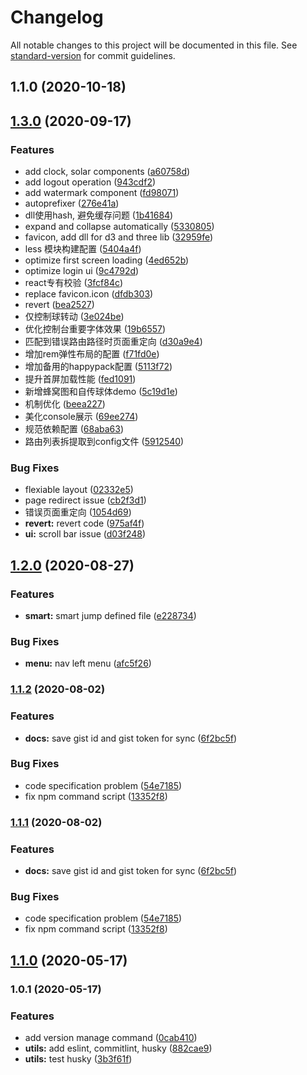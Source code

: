 # Changelog

All notable changes to this project will be documented in this file. See [standard-version](https://github.com/conventional-changelog/standard-version) for commit guidelines.

## 1.1.0 (2020-10-18)

## [1.3.0](https://gitee.com/wwdragon/red-bridge/compare/v1.2.0...v1.3.0) (2020-09-17)


### Features

* add clock, solar components ([a60758d](https://gitee.com/wwdragon/red-bridge/commit/a60758d467074f21b80dec00c0663d832f8d25e7))
* add logout operation ([943cdf2](https://gitee.com/wwdragon/red-bridge/commit/943cdf24ad7e0421957f8b430a9f5964996e8142))
* add watermark component ([fd98071](https://gitee.com/wwdragon/red-bridge/commit/fd980715de552af7387301e633c82208d43247bb))
* autoprefixer ([276e41a](https://gitee.com/wwdragon/red-bridge/commit/276e41a019315d49bebff37ec9dafe5df436a49c))
* dll使用hash, 避免缓存问题 ([1b41684](https://gitee.com/wwdragon/red-bridge/commit/1b4168459e31961d23412cdd4e8287b1f5e19b0c))
* expand and collapse automatically ([5330805](https://gitee.com/wwdragon/red-bridge/commit/5330805085766e429b0273860d83246938895800))
* favicon, add dll for d3 and three lib ([32959fe](https://gitee.com/wwdragon/red-bridge/commit/32959fe6401d0864914071879227d70d8f33f59e))
* less 模块构建配置 ([5404a4f](https://gitee.com/wwdragon/red-bridge/commit/5404a4f2a64a8b387f1335e14193a759e2b39eff))
* optimize first screen loading ([4ed652b](https://gitee.com/wwdragon/red-bridge/commit/4ed652bbefa24d4a250ae6c89947ba970c14e7cf))
* optimize login ui ([9c4792d](https://gitee.com/wwdragon/red-bridge/commit/9c4792dd0080a43cebdd918db7978706b32e79d7))
* react专有校验 ([3fcf84c](https://gitee.com/wwdragon/red-bridge/commit/3fcf84cdf35cf4e8f1f42016360b4e6a0068653e))
* replace favicon.icon ([dfdb303](https://gitee.com/wwdragon/red-bridge/commit/dfdb303b8e0bd6c45fd0a930bd2021d81c8df76f))
* revert ([bea2527](https://gitee.com/wwdragon/red-bridge/commit/bea25278f8a731799e186364dfe007c1d59dc9bf))
* 仅控制球转动 ([3e024be](https://gitee.com/wwdragon/red-bridge/commit/3e024bef57306962a18d02d8c6bde0bcfaa90172))
* 优化控制台重要字体效果 ([19b6557](https://gitee.com/wwdragon/red-bridge/commit/19b655744d6d0e8dc10c86f8366fbcbb9efad562))
* 匹配到错误路由路径时页面重定向 ([d30a9e4](https://gitee.com/wwdragon/red-bridge/commit/d30a9e417d18d694d5b5e1d6e934c42b061e39f4))
* 增加rem弹性布局的配置 ([f71fd0e](https://gitee.com/wwdragon/red-bridge/commit/f71fd0edf364e2ffdf34150f9e7e560dbb33af29))
* 增加备用的happypack配置 ([5113f72](https://gitee.com/wwdragon/red-bridge/commit/5113f72bcde58f66968999797cb30fe05684cf39))
* 提升首屏加载性能 ([fed1091](https://gitee.com/wwdragon/red-bridge/commit/fed109160e2d1aa21a3fccab26424b803279fa56))
* 新增蜂窝图和自传球体demo ([5c19d1e](https://gitee.com/wwdragon/red-bridge/commit/5c19d1e72f000d2e581d73371d1cc71ae0342c40))
* 机制优化 ([beea227](https://gitee.com/wwdragon/red-bridge/commit/beea2276d14bca8a4d4ef9577a09c11157f1996f))
* 美化console展示 ([69ee274](https://gitee.com/wwdragon/red-bridge/commit/69ee274a5bd774c2fdb3678d7fee09ee06874024))
* 规范依赖配置 ([68aba63](https://gitee.com/wwdragon/red-bridge/commit/68aba63d48f3c2a8f2d804dda27771c81fc11a3d))
* 路由列表拆提取到config文件 ([5912540](https://gitee.com/wwdragon/red-bridge/commit/5912540b23174ed9c618d4dc60c74e89063f6430))


### Bug Fixes

* flexiable layout ([02332e5](https://gitee.com/wwdragon/red-bridge/commit/02332e5ce48cce3157f12d89d41e7a33d63b341f))
* page redirect issue ([cb2f3d1](https://gitee.com/wwdragon/red-bridge/commit/cb2f3d1da8e947564678d425f25f9a9a73f7291c))
* 错误页面重定向 ([1054d69](https://gitee.com/wwdragon/red-bridge/commit/1054d698a9681dd8bd8a5ee09ae1cb77f3dcdfed))
* **revert:** revert code ([975af4f](https://gitee.com/wwdragon/red-bridge/commit/975af4f628e7c1f35e6bf8af773205e1495f3cda))
* **ui:**  scroll bar issue ([d03f248](https://gitee.com/wwdragon/red-bridge/commit/d03f2486279b647535f7c4871d9706eeaba94380))

## [1.2.0](https://gitee.com/wwdragon/red-bridge/compare/v1.1.2...v1.2.0) (2020-08-27)


### Features

* **smart:** smart jump defined file ([e228734](https://gitee.com/wwdragon/red-bridge/commit/e228734c8114da731dac91e1a8821a2159367ea7))


### Bug Fixes

* **menu:** nav left menu ([afc5f26](https://gitee.com/wwdragon/red-bridge/commit/afc5f263772b6d4e287ef8d1eb3145dec279fcb4))

### [1.1.2](https://gitee.com/wwdragon/red-bridge/compare/v1.1.0...v1.1.2) (2020-08-02)


### Features

* **docs:** save gist id and gist token for sync ([6f2bc5f](https://gitee.com/wwdragon/red-bridge/commit/6f2bc5fc08112f7ce589998124e837114a30e48a))


### Bug Fixes

* code specification problem ([54e7185](https://gitee.com/wwdragon/red-bridge/commit/54e71859e3d7fa436600891fd4e7018be6fae44a))
* fix npm command script ([13352f8](https://gitee.com/wwdragon/red-bridge/commit/13352f81fb7ac08d6357addc26feb765b0d9da52))

### [1.1.1](https://gitee.com/wwdragon/red-bridge/compare/v1.1.0...v1.1.1) (2020-08-02)


### Features

* **docs:** save gist id and gist token for sync ([6f2bc5f](https://gitee.com/wwdragon/red-bridge/commit/6f2bc5fc08112f7ce589998124e837114a30e48a))


### Bug Fixes

* code specification problem ([54e7185](https://gitee.com/wwdragon/red-bridge/commit/54e71859e3d7fa436600891fd4e7018be6fae44a))
* fix npm command script ([13352f8](https://gitee.com/wwdragon/red-bridge/commit/13352f81fb7ac08d6357addc26feb765b0d9da52))

## [1.1.0](https://gitee.com/wwdragon/red-bridge/compare/v1.0.1...v1.1.0) (2020-05-17)

### 1.0.1 (2020-05-17)

### Features

- add version manage command ([0cab410](https://gitee.com/wwdragon/red-bridge/commit/0cab410e6c950a298869ae8b9cd93b336a60aac8))
- **utils:** add eslint, commitlint, husky ([882cae9](https://gitee.com/wwdragon/red-bridge/commit/882cae9feb5ee1ef2812a2149f663bf43b1d3ed3))
- **utils:** test husky ([3b3f61f](https://gitee.com/wwdragon/red-bridge/commit/3b3f61fcc7e65c141c5be3d7825a71eb3c743747))
